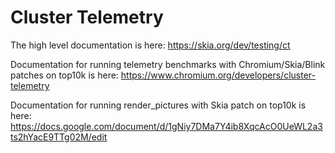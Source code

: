 Cluster Telemetry
=================

The high level documentation is here:
https://skia.org/dev/testing/ct

Documentation for running telemetry benchmarks with Chromium/Skia/Blink patches on top10k is here:
https://www.chromium.org/developers/cluster-telemetry

Documentation for running render_pictures with Skia patch on top10k is here:
https://docs.google.com/document/d/1gNiy7DMa7Y4ib8XqcAcO0UeWL2a3ts2hYacE9TTg02M/edit
